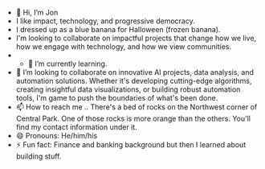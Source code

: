 - 👋 Hi, I’m Jon
- I like impact, technology, and progressive democracy.
- I dressed up as a blue banana for Halloween (frozen banana).
- I'm looking to collaborate on impactful projects that change how we live, how we engage with technology, and how we view communities.
- - 🌱 I’m currently learning.
- 💞️ I’m looking to collaborate on innovative AI projects, data analysis, and automation solutions. Whether it's developing cutting-edge algorithms, creating insightful data visualizations, or building robust automation tools, I'm game to push the boundaries of what's been done.
- 📫 How to reach me .. There's a bed of rocks on the Northwest corner of Central Park. One of those rocks is more orange than the others. You'll find my contact information under it.  
- 😄 Pronouns: He/him/his
- ⚡ Fun fact: Finance and banking background but then I learned about building stuff.

<!---
jon-CosmosGenerate/jon-CosmosGenerate is a ✨ special ✨ repository because its `README.md` (this file) appears on your GitHub profile.
You can click the Preview link to take a look at your changes.
--->
